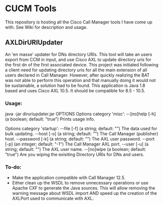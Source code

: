 # CUCM Tools

This repository is hosting all the Cisco Call Manager tools I have come up with. See Wiki for description and usage.

## AXLDirURIUpdater
An 'en masse' updater for DNs directory URIs. This tool will take an users export from CCM in input, and use Cisco AXL to update directory uris for the first dn of the first associated device.
This project was initiated following a client need for updating directory uris for all the main extension of all users declared in Call Manager. However, after quickly realizing the BAT was not able to perform this operation and that manually doing it would not be sustainable, a solution had to be found.
This application is Java 1.8 based and uses Cisco AXL 10.5. It should be compatible for 8.5 - 10.5.

### Usage:
java -jar diruriupdater.jar OPTIONS
Options category 'misc':
  --[no]help [-h] (a boolean; default: "true")
    Prints usage info.

Options category 'startup':
  --file [-f] (a string; default: "")
    The data used for bulk updating.
  --host [-o] (a string; default: "")
    The Call Manager (publisher) host.
  --password [-k] (a string; default: "")
    The AXL user password.
  --port [-p] (an integer; default: "-1")
    The Call Manager AXL port.
  --user [-u] (a string; default: "")
    The AXL user name.
  --[no]wipe (a boolean; default: "true")
    Are you wiping the exisiting Directory URIs for DNs and users.

### To-do:
- Make the application compatible with Call Manager 12.5.
- Either clean up the WSDL to remove unnecessary operations or use Apache CXF to generate the Java sources. This will allow removing the warning message about WSDL import AND speed up the creation of the AXLPort used to communicate with AXL.


